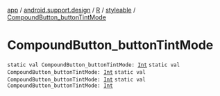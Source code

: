 [app](../../../index.md) / [android.support.design](../../index.md) / [R](../index.md) / [styleable](index.md) / [CompoundButton_buttonTintMode](.)

# CompoundButton_buttonTintMode

`static val CompoundButton_buttonTintMode: `[`Int`](https://kotlinlang.org/api/latest/jvm/stdlib/kotlin/-int/index.html)
`static val CompoundButton_buttonTintMode: `[`Int`](https://kotlinlang.org/api/latest/jvm/stdlib/kotlin/-int/index.html)
`static val CompoundButton_buttonTintMode: `[`Int`](https://kotlinlang.org/api/latest/jvm/stdlib/kotlin/-int/index.html)
`static val CompoundButton_buttonTintMode: `[`Int`](https://kotlinlang.org/api/latest/jvm/stdlib/kotlin/-int/index.html)